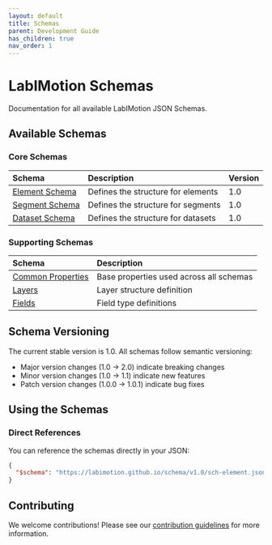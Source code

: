 ```yaml
---
layout: default
title: Schemas
parent: Development Guide
has_children: true
nav_order: 1
---
```


# LabIMotion Schemas

Documentation for all available LabIMotion JSON Schemas.

## Available Schemas

### Core Schemas

| Schema                      | Description                        | Version |
| :-------------------------- | :--------------------------------- | :------ |
| [Element Schema](./element) | Defines the structure for elements | 1.0     |
| [Segment Schema](./segment) | Defines the structure for segments | 1.0     |
| [Dataset Schema](./dataset) | Defines the structure for datasets | 1.0     |

### Supporting Schemas

| Schema                                   | Description                             |
| :--------------------------------------- | :-------------------------------------- |
| [Common Properties](./common-properties) | Base properties used across all schemas |
| [Layers](./layers)                       | Layer structure definition              |
| [Fields](./fields)                       | Field type definitions                  |

## Schema Versioning

The current stable version is 1.0. All schemas follow semantic versioning:

- Major version changes (1.0 → 2.0) indicate breaking changes
- Minor version changes (1.0 → 1.1) indicate new features
- Patch version changes (1.0.0 → 1.0.1) indicate bug fixes

## Using the Schemas

### Direct References

You can reference the schemas directly in your JSON:

```json
{
  "$schema": "https://labimotion.github.io/schema/v1.0/sch-element.json"
}
```

## Contributing

We welcome contributions! Please see our [contribution guidelines](../contributing) for more information.
